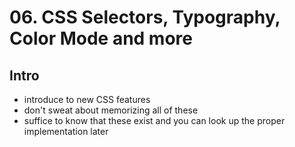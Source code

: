 # 06. CSS Selectors, Typography, Color Mode and more

## Intro 

- introduce to new CSS features
- don't sweat about memorizing all of these 
- suffice to know that these exist and you can look up the proper implementation later